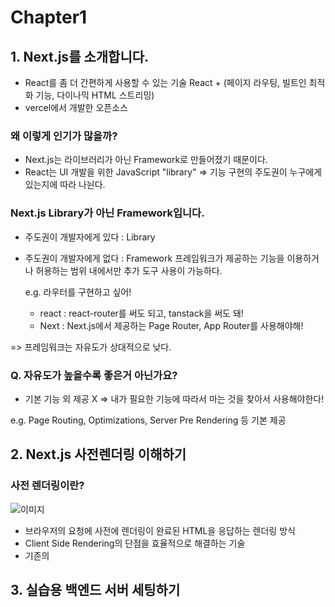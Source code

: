 # Chapter1

## 1. Next.js를 소개합니다.

- React를 좀 더 간편하게 사용할 수 있는 기술
  React + (페이지 라우팅, 빌트인 최적화 기능, 다이나믹 HTML 스트리밍)
- vercel에서 개발한 오픈소스

### 왜 이렇게 인기가 많을까?

- Next.js는 라이브러리가 아닌 Framework로 만들어졌기 때문이다.
- React는 UI 개발을 위한 JavaScript "library"
  => 기능 구현의 주도권이 누구에게 있는지에 따라 나뉜다.

### Next.js Library가 아닌 Framework입니다.

- 주도권이 개발자에게 있다 : Library

- 주도권이 개발자에게 없다 : Framework
  프레임워크가 제공하는 기능을 이용하거나 허용하는 범위 내에서만 추가 도구 사용이 가능하다.

  e.g. 라우터를 구현하고 싶어!

  - react : react-router를 써도 되고, tanstack을 써도 돼!
  - Next : Next.js에서 제공하는 Page Router, App Router를 사용해야해!

=> 프레임워크는 자유도가 상대적으로 낮다.

### Q. 자유도가 높을수록 좋은거 아닌가요?

- 기본 기능 외 제공 X => 내가 필요한 기능에 따라서 마는 것을 찾아서 사용해야한다!

e.g. Page Routing, Optimizations, Server Pre Rendering 등 기본 제공

## 2. Next.js 사전렌더링 이해하기

### 사전 렌더링이란?

![이미지](../assets/1_!.png)

- 브라우저의 요청에 사전에 렌더링이 완료된 HTML을 응답하는 렌더링 방식
- Client Side Rendering의 단점을 효율적으로 해결하는 기술
- 기존의

## 3. 실습용 백엔드 서버 세팅하기
